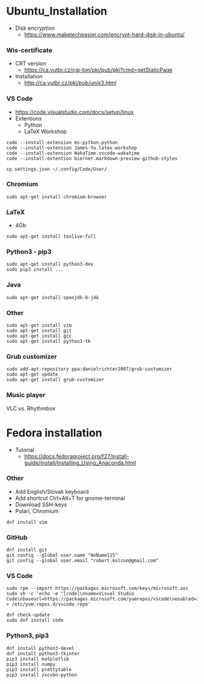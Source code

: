 # Ubuntu_Installation
* Disk encryption
	* https://www.maketecheasier.com/encrypt-hard-disk-in-ubuntu/

### Wis-certificate
* CRT version
	* https://ca.vutbr.cz/cgi-bin/pki/pub/pki?cmd=getStaticPage
* Installation
	* http://ca.vutbr.cz/pki/pub/unix3.html

### VS Code
* https://code.visualstudio.com/docs/setup/linux
* Extentions
	* Python
	* LaTeX Workshop
```
code --install-extension ms-python.python
code --install-extension James-Yu.latex-workshop
code --install-extension WakaTime.vscode-wakatime
code --install-extention bierner.markdown-preview-github-styles

cp settings.json ~/.config/Code/User/
```

### Chromium
```
sudo apt-get install chromium-browser
```

### LaTeX
* 4Gb
```
sudo apt-get install texlive-full
```

### Python3 - pip3
```
sudo apt-get install python3-dev
sudo pip3 install ...
```

### Java
```
sudo apt-get install openjdk-8-jdk
```

### Other
```
sudo apt-get install vim
sudo apt-get install git
sudo apt-get install gcc
sudo apt-get install python3-tk
```

### Grub customizer
```
sudo add-apt-repository ppa:danielrichter2007/grub-customizer
sudo apt-get update
sudo apt-get install grub-customizer
```

### Music player
VLC vs. Rhythmbox



# Fedora installation
* Tutorial
	* https://docs.fedoraproject.org/f27/install-guide/install/Installing_Using_Anaconda.html

### Other
* Add English/Slovak keyboard
* Add shortcut Ctrl+Alt+T for gnome-terminal
* Download SSH-keys
* Polari, Chromium
```
dnf install vim
```

### GitHub
```
dnf install git
git config --global user.name "NoName115"
git config --global user.email "robert.kolcun@gmail.com"
```

### VS Code
```
sudo rpm --import https://packages.microsoft.com/keys/microsoft.asc
sudo sh -c 'echo -e "[code]\nname=Visual Studio Code\nbaseurl=https://packages.microsoft.com/yumrepos/vscode\nenabled=1\ngpgcheck=1\ngpgkey=https://packages.microsoft.com/keys/microsoft.asc" > /etc/yum.repos.d/vscode.repo'

dnf check-update
sudo dnf install code
```

### Python3, pip3
```
dnf install python3-devel
dnf install python3-tkinter
pip3 install matplotlib
pip3 install numpy
pip3 install prettytable
pip3 install zxcvbn-python
```
